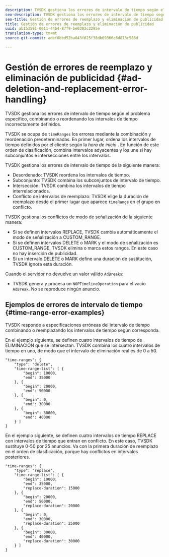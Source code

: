 ```yaml
---
description: TVSDK gestiona los errores de intervalo de tiempo según el problema específico, combinando o reordenando los intervalos de tiempo incorrectamente definidos.
seo-description: TVSDK gestiona los errores de intervalo de tiempo según el problema específico, combinando o reordenando los intervalos de tiempo incorrectamente definidos.
seo-title: Gestión de errores de reemplazo y eliminación de publicidad
title: Gestión de errores de reemplazo y eliminación de publicidad
uuid: ab153591-0011-44b4-87f9-be0302c2295e
translation-type: tm+mt
source-git-commit: adef0bbd52ba043f625f38db69366c6d873c586d

---
```



# Gestión de errores de reemplazo y eliminación de publicidad {#ad-deletion-and-replacement-error-handling}

TVSDK gestiona los errores de intervalo de tiempo según el problema específico, combinando o reordenando los intervalos de tiempo incorrectamente definidos.

TVSDK se ocupa de `timeRanges` los errores mediante la combinación y reordenación predeterminadas. En primer lugar, ordena los intervalos de tiempo definidos por el cliente según la *hora de inicio* . En función de este orden de clasificación, combina intervalos adyacentes y los une si hay subconjuntos e intersecciones entre los intervalos.

TVSDK gestiona los errores de intervalo de tiempo de la siguiente manera:

* Desordenado: TVSDK reordena los intervalos de tiempo.
* Subconjunto: TVSDK combina los subconjuntos de intervalo de tiempo.
* Intersección: TVSDK combina los intervalos de tiempo interrelacionados.
* Conflicto de intervalos de reemplazo: TVSDK elige la duración de reemplazo desde el primer lugar que aparece `timeRange` en el grupo en conflicto.

TVSDK gestiona los conflictos de modo de señalización de la siguiente manera:

* Si se definen intervalos REPLACE, TVSDK cambia automáticamente el modo de señalización a CUSTOM_RANGE.
* Si se definen intervalos DELETE o MARK y el modo de señalización es CUSTOM_RANGE, TVSDK elimina o marca estos rangos. En este caso no hay inserción de publicidad.
* Si un intervalo DELETE o MARK define una duración de sustitución, TVSDK ignora esta duración.

Cuando el servidor no devuelve un valor válido `AdBreaks`:

* TVSDK genera y procesa un `NOPTimelineOperation` para el vacío `AdBreak`. No se reproduce ningún anuncio.

## Ejemplos de errores de intervalo de tiempo {#time-range-error-examples}

TVSDK responde a especificaciones erróneas del intervalo de tiempo combinando o reemplazando los intervalos de tiempo según corresponda.

En el ejemplo siguiente, se definen cuatro intervalos de tiempo de ELIMINACIÓN que se intersectan. TVSDK combina los cuatro intervalos de tiempo en uno, de modo que el intervalo de eliminación real es de 0 a 50.

```
"time-ranges": {
    "type": "delete",
    "time-range-list": [ {
        "begin": 10000,
        "end": 35000
    }, {
        "begin": 20000,
        "end": 50000
    }, {
        "begin": 0,
        "end": 30000
    }, {
        "begin": 30000,
        "end": 40000
    } ]
}
```

En el ejemplo siguiente, se definen cuatro intervalos de tiempo REPLACE con intervalos de tiempo que entran en conflicto. En este caso, TVSDK sustituye 0-50 por 25 anuncios. Va con la primera duración de reemplazo en el orden de clasificación, porque hay conflictos en intervalos posteriores.

```
"time-ranges": {
    "type": "replace",
    "time-range-list": [ {
        "begin": 10000,
        "end": 35000,
        "replace-duration": 15000
    }, {
        "begin": 20000,
        "end": 50000,
        "replace-duration": 20000
    }, {
        "begin": 0,
        "end": 30000,
        "replace-duration": 25000
    }, {
        "begin": 30000,
        "end": 40000,
        "replace-duration": 30000
    } ]
}
```
